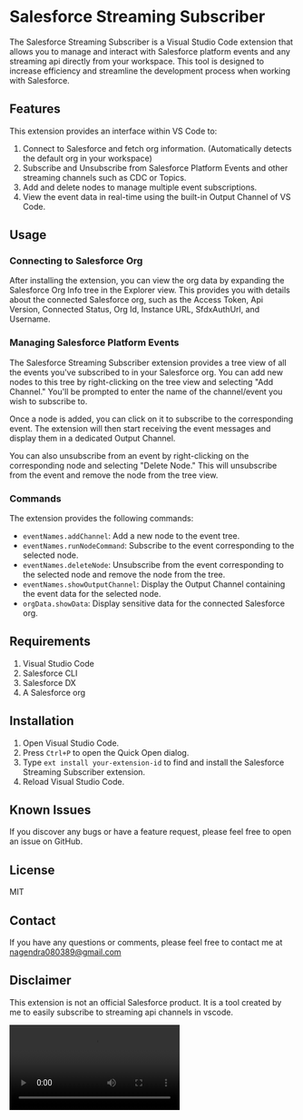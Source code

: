 # Salesforce Streaming Subscriber

The Salesforce Streaming Subscriber is a Visual Studio Code extension that allows you to manage and interact with Salesforce platform events and any streaming api directly from your workspace. This tool is designed to increase efficiency and streamline the development process when working with Salesforce.

## Features

This extension provides an interface within VS Code to:

1. Connect to Salesforce and fetch org information. (Automatically detects the default org in your workspace)
2. Subscribe and Unsubscribe from Salesforce Platform Events and other streaming channels such as CDC or Topics.
3. Add and delete nodes to manage multiple event subscriptions.
4. View the event data in real-time using the built-in Output Channel of VS Code.

## Usage

### Connecting to Salesforce Org

After installing the extension, you can view the org data by expanding the Salesforce Org Info tree in the Explorer view. This provides you with details about the connected Salesforce org, such as the Access Token, Api Version, Connected Status, Org Id, Instance URL, SfdxAuthUrl, and Username.

### Managing Salesforce Platform Events

The Salesforce Streaming Subscriber extension provides a tree view of all the events you've subscribed to in your Salesforce org. You can add new nodes to this tree by right-clicking on the tree view and selecting "Add Channel." You'll be prompted to enter the name of the channel/event you wish to subscribe to.

Once a node is added, you can click on it to subscribe to the corresponding event. The extension will then start receiving the event messages and display them in a dedicated Output Channel.

You can also unsubscribe from an event by right-clicking on the corresponding node and selecting "Delete Node." This will unsubscribe from the event and remove the node from the tree view.

### Commands

The extension provides the following commands:

- `eventNames.addChannel`: Add a new node to the event tree.
- `eventNames.runNodeCommand`: Subscribe to the event corresponding to the selected node.
- `eventNames.deleteNode`: Unsubscribe from the event corresponding to the selected node and remove the node from the tree.
- `eventNames.showOutputChannel`: Display the Output Channel containing the event data for the selected node.
- `orgData.showData`: Display sensitive data for the connected Salesforce org.

## Requirements

1. Visual Studio Code
2. Salesforce CLI
3. Salesforce DX
4. A Salesforce org

## Installation

1. Open Visual Studio Code.
2. Press `Ctrl+P` to open the Quick Open dialog.
3. Type `ext install your-extension-id` to find and install the Salesforce Streaming Subscriber extension.
4. Reload Visual Studio Code.

## Known Issues

If you discover any bugs or have a feature request, please feel free to open an issue on GitHub.

## License

MIT

## Contact

If you have any questions or comments, please feel free to contact me at [nagendra080389@gmail.com](mailto:nagendra080389@gmail.com)

## Disclaimer

This extension is not an official Salesforce product. It is a tool created by me to easily subscribe to streaming api channels in vscode.

<video src="media/demo/demo.mp4" controls title="Salesforce Streaming Subscriber Demo"></video>